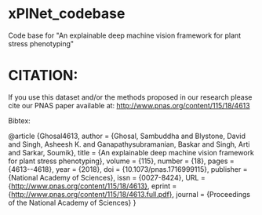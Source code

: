 # xPlNet_codebase
Code base for "An explainable deep machine vision framework for plant stress phenotyping"

# CITATION:

If you use this dataset and/or the methods proposed in our research please cite our PNAS paper available at:
http://www.pnas.org/content/115/18/4613

Bibtex:

@article {Ghosal4613,
	author = {Ghosal, Sambuddha and Blystone, David and Singh, Asheesh K. and Ganapathysubramanian, Baskar and Singh, Arti and Sarkar, Soumik},
	title = {An explainable deep machine vision framework for plant stress phenotyping},
	volume = {115},
	number = {18},
	pages = {4613--4618},
	year = {2018},
	doi = {10.1073/pnas.1716999115},
	publisher = {National Academy of Sciences},
	issn = {0027-8424},
	URL = {http://www.pnas.org/content/115/18/4613},
	eprint = {http://www.pnas.org/content/115/18/4613.full.pdf},
	journal = {Proceedings of the National Academy of Sciences}
}
